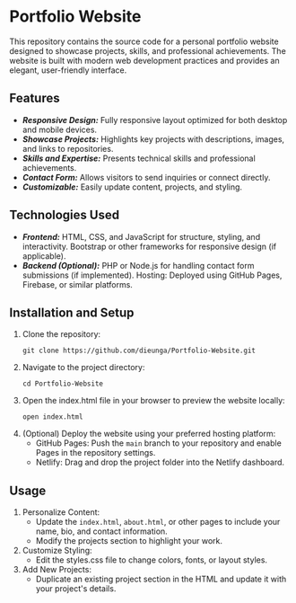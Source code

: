 # Portfolio Website
This repository contains the source code for a personal portfolio website designed to showcase projects, skills, and professional achievements. The website is built with modern web development practices and provides an elegant, user-friendly interface.

## Features
- ***Responsive Design:***
Fully responsive layout optimized for both desktop and mobile devices.
- ***Showcase Projects:***
Highlights key projects with descriptions, images, and links to repositories.
- ***Skills and Expertise:***
Presents technical skills and professional achievements.
- ***Contact Form:***
Allows visitors to send inquiries or connect directly.
- ***Customizable:***
Easily update content, projects, and styling.

## Technologies Used
- ***Frontend:***
HTML, CSS, and JavaScript for structure, styling, and interactivity.
Bootstrap or other frameworks for responsive design (if applicable).
- ***Backend (Optional):***
PHP or Node.js for handling contact form submissions (if implemented).
Hosting: Deployed using GitHub Pages, Firebase, or similar platforms.

## Installation and Setup
1. Clone the repository:
      ```
      git clone https://github.com/dieunga/Portfolio-Website.git
      ```
2. Navigate to the project directory:
      ```
      cd Portfolio-Website
      ```
3. Open the index.html file in your browser to preview the website locally:
      ```
      open index.html
      ```
4. (Optional) Deploy the website using your preferred hosting platform:
    - GitHub Pages: Push the `main` branch to your repository and enable Pages in the repository settings.
    - Netlify: Drag and drop the project folder into the Netlify dashboard.

## Usage
1. Personalize Content:
    - Update the `index.html`, `about.html`, or other pages to include your name, bio, and contact information.
    - Modify the projects section to highlight your work.
2. Customize Styling:
    - Edit the styles.css file to change colors, fonts, or layout styles.
3. Add New Projects:
    - Duplicate an existing project section in the HTML and update it with your project's details.
